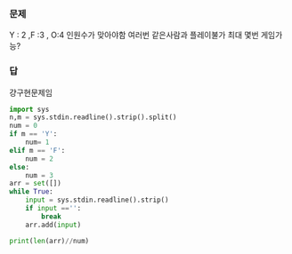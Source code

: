 ### 문제
Y : 2 ,F :3 , O:4
인원수가 맞아야함
여러번 같은사람과 플레이불가
최대 몇번 게임가능?
### 답
걍구현문제임
```python
import sys
n,m = sys.stdin.readline().strip().split()
num = 0
if m == 'Y':
    num= 1
elif m == 'F':
    num = 2
else:
    num = 3
arr = set([])
while True:
    input = sys.stdin.readline().strip()
    if input =='':
        break
    arr.add(input)

print(len(arr)//num)

```